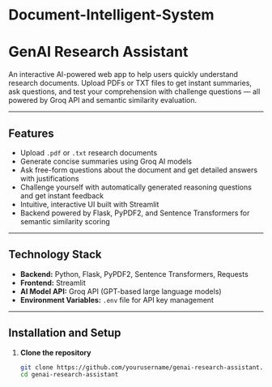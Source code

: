# Document-Intelligent-System

# GenAI Research Assistant

An interactive AI-powered web app to help users quickly understand research documents. Upload PDFs or TXT files to get instant summaries, ask questions, and test your comprehension with challenge questions — all powered by Groq API and semantic similarity evaluation.

---

## Features

- Upload `.pdf` or `.txt` research documents
- Generate concise summaries using Groq AI models
- Ask free-form questions about the document and get detailed answers with justifications
- Challenge yourself with automatically generated reasoning questions and get instant feedback
- Intuitive, interactive UI built with Streamlit
- Backend powered by Flask, PyPDF2, and Sentence Transformers for semantic similarity scoring

---

## Technology Stack

- **Backend:** Python, Flask, PyPDF2, Sentence Transformers, Requests
- **Frontend:** Streamlit
- **AI Model API:** Groq API (GPT-based large language models)
- **Environment Variables:** `.env` file for API key management

---

## Installation and Setup

1. **Clone the repository**

   ```bash
   git clone https://github.com/yourusername/genai-research-assistant.git
   cd genai-research-assistant
